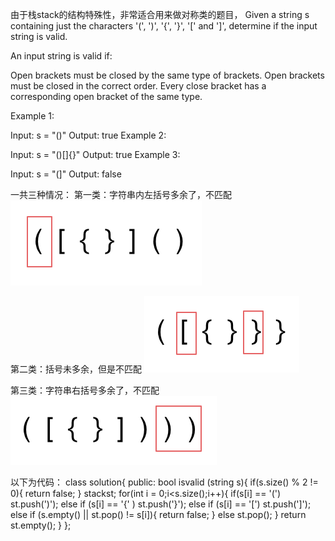 由于栈stack的结构特殊性，非常适合用来做对称类的题目，
Given a string s containing just the characters '(', ')', '{', '}', '[' and ']', determine if the input string is valid.

An input string is valid if:

Open brackets must be closed by the same type of brackets.
Open brackets must be closed in the correct order.
Every close bracket has a corresponding open bracket of the same type.
 

Example 1:

Input: s = "()"
Output: true
Example 2:

Input: s = "()[]{}"
Output: true
Example 3:

Input: s = "(]"
Output: false



一共三种情况：
第一类：字符串内左括号多余了，不匹配
![Alt text](image-14.png)

第二类：括号未多余，但是不匹配
![Alt text](image-15.png)

第三类：字符串右括号多余了，不匹配
![Alt text](image-16.png)


以下为代码：
class solution{
public:
    bool isvalid (string s){
        if(s.size() % 2 != 0){
            return false;
        }
        stack<int>st;
        for(int i = 0;i<s.size();i++){
            if(s[i] == '(') st.push(')');
            else if (s[i] == '{' ) st.push('}');
            else if (s[i] == '[') st.push(']');
            else if (s.empty() || st.pop() != s[i]){
                return false;
            }
            else st.pop();
        }
        return st.empty();
    }
};

